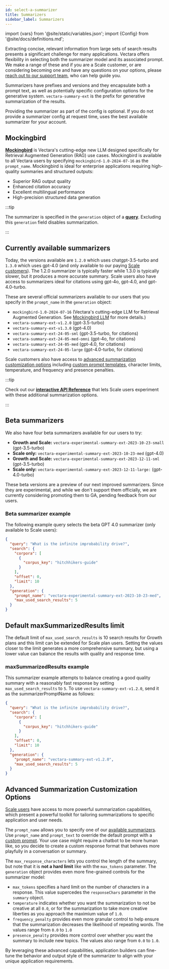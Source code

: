 ```yaml
---
id: select-a-summarizer
title: Summarizers
sidebar_label: Summarizers
---
```


import {vars} from '@site/static/variables.json';
import {Config} from '@site/docs/definitions.md';


Extracting concise, relevant information from large sets of search results 
presents a significant challenge for many applications. Vectara offers 
flexibility in selecting both the summarizer model and its associated prompt.
We make a range of these and if you are a Scale customer, or are considering 
becoming one and have any questions on your options, please
[reach out to our support team](https://vectara.com/contact-us/), who can help
guide you.

Summarizers have prefixes and versions and they encapsulate both a prompt text,
as well as potentially specific configuration options for the generative
system. `vectara-summary-ext` is the prefix for generative summarization of
the results.

Providing the summarizer as part of the config is optional. If you do not
provide a summarizer config at request time, <Config v="names.product"/> uses
the best available summarizer for your account.

## Mockingbird

[**Mockingbird**](/docs/learn/mockingbird-llm) is Vectara's cutting-edge new LLM designed specifically for 
Retrieval Augmented Generation (RAG) use cases. Mockingbird is available to 
all Vectara users by specifying `mockingbird-1.0-2024-07-16` as the `prompt_name`. 
Mockingbird is ideal for enterprise applications requiring high-quality 
summaries and structured outputs:

- Superior RAG output quality
- Enhanced citation accuracy
- Excellent multilingual performance
- High-precision structured data generation

:::tip

The summarizer is specified in the `generation` object of a [**query**](/docs/api-reference/search-apis/search). Excluding 
this `generation` field disables summarization.

:::

## Currently available summarizers

Today, the versions available are `1.2.0` which uses chatgpt-3.5-turbo
and `1.3.0` which uses gpt-4.0 (and only available to our paying [Scale
customers](https://vectara.com/pricing/)). The 1.2.0 summarizer is typically faster while 1.3.0 is typically
slower, but it produces a more accurate summary. Scale users also have access 
to summarizers ideal for citations using gpt-4o, gpt-4.0, and gpt-4.0-turbo.

These are several official summarizers available to our users that you specify
in the `prompt_name` in the `generation` object:

- `mockingbird-1.0-2024-07-16` (Vectara's cutting-edge LLM for Retrieval Augmented Generation. See [Mockingbird LLM](/docs/learn/mockingbird-llm) for more details.)
- `vectara-summary-ext-v1.2.0` (gpt-3.5-turbo)
- `vectara-summary-ext-v1.3.0` (gpt-4.0)
- `vectara-summary-ext-24-05-sml` (gpt-3.5-turbo, for citations)
- `vectara-summary-ext-24-05-med-omni` (gpt-4o, for citations)
- `vectara-summary-ext-24-05-med` (gpt-4.0, for citations)
- `vectara-summary-ext-24-05-large` (gpt-4.0-turbo, for citations)

Scale customers also have
access to [advanced summarization customization options](/docs/api-reference/search-apis/search#advanced-summarization-customization-options) including
[custom prompt templates](/docs/prompts/vectara-prompt-engine), character limits, temperature, and frequency and presence penalties.

:::tip

Check out our [**interactive API Reference**](/docs/rest-api/query) that lets Scale users experiment
with these additional summarization options.

:::

## Beta summarizers

We also have four beta summarizers available for our users to try:

- **Growth and Scale:** `vectara-experimental-summary-ext-2023-10-23-small` (gpt-3.5-turbo)
- **Scale only:** `vectara-experimental-summary-ext-2023-10-23-med` (gpt-4.0)
- **Growth and Scale:** `vectara-experimental-summary-ext-2023-12-11-sml` (gpt-3.5-turbo)
- **Scale only:** `vectara-experimental-summary-ext-2023-12-11-large:` (gpt-4.0-turbo)

These beta versions are a preview of our next improved summarizers. Since
they are experimental, and while we don't support them officially, we are
currently considering promoting them to GA, pending feedback from our users.

### Beta summarizer example

The following example query selects the beta GPT 4.0 summarizer (only
available to Scale users):

```json showLineNumbers title="https://api.vectara.io/v2/query"
{
  "query": "What is the infinite improbability drive?",
  "search": {
    "corpora": [
      {
        "corpus_key": "hitchhikers-guide"
      }
    ],
    "offset": 0,
    "limit": 10
  },
  "generation": {
    "prompt_name": "vectara-experimental-summary-ext-2023-10-23-med",
    "max_used_search_results": 5
  }
}
```

## Default maxSummarizedResults limit

The default limit of `max_used_search_results` is 10 search results for Growth
plans and this limit can be extended for Scale plan users. Setting the values
closer to the limit generates a more comprehensive summary, but using a lower
value can balance the results with quality and response time.

### maxSummarizedResults example

This summarizer example attempts to balance creating a good quality summary
with a reasonably fast response by setting `max_used_search_results` to `5`. To use
`vectara-summary-ext-v1.2.0`, send it as the summarizerPromptName as follows:

```json showLineNumbers title="https://api.vectara.io/v2/query"
{
  "query": "What is the infinite improbability drive?",
  "search": {
    "corpora": [
      {
        "corpus_key": "hitchhikers-guide"
      }
    ],
    "offset": 0,
    "limit": 10
  },
  "generation": {
    "prompt_name": "vectara-summary-ext-v1.2.0",
    "max_used_search_results": 5
  }
}
```

## Advanced Summarization Customization Options

[Scale users](https://vectara.com/pricing/) have access to more powerful summarization
capabilities, which present a powerful toolkit for tailoring summarizations to
specific application and user needs.

The `prompt_name` allows you to specify one of our [available summarizers](/docs/learn/grounded-generation/select-a-summarizer).
Use `prompt_name` and `prompt_text` to override the default prompt with a
[custom prompt](/docs/prompts/vectara-prompt-engine). Your use case might
require a chatbot to be more human like, so you decide to create a custom
response format that behaves more playfully in a conversation or summary.

The `max_response_characters` lets you control the length of the summary, but
note that it is **not a hard limit** like with the `max_tokens` parameter. The
`generation` object provides even more fine-grained controls for the summarizer
model:

- `max_tokens` specifies a hard limit on the number of characters in a response.
  This value supercedes the `responseChars` parameter in the `summary` object.
- `temperature` indicates whether you want the summarization to not be creative at all `0.0`,
  or for the summarization to take more creative liberties as you approach
  the maximium value of `1.0`.
- `frequency_penalty` provides even more granular control to help ensure that the
  summarization decreases the likelihood of repeating words. The values range from `0.0` to `1.0`
- `presence_penalty` provides more control over whether you want the summary to
  include new topics. The values also range from `0.0` to `1.0`.

By leveraging these advanced capabilities, application builders can fine-tune
the behavior and output style of the summarizer to align with your unique
application requirements.

